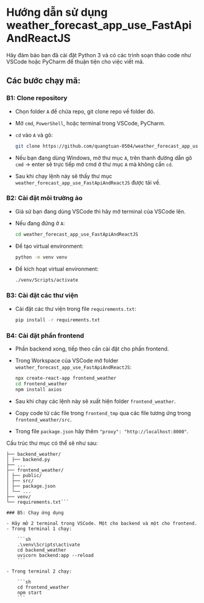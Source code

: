 # Hướng dẫn sử dụng weather_forecast_app_use_FastApiAndReactJS

Hãy đảm bảo bạn đã cài đặt Python 3 và có các trình soạn thảo code như VSCode hoặc PyCharm để thuận tiện cho việc viết mã.

## Các bước chạy mã:

### B1: Clone repository

- Chọn folder `A` để chứa repo, git clone repo về folder đó.
- Mở `cmd`, `PowerShell`, hoặc terminal trong VSCode, PyCharm.
- `cd` vào `A` và gõ:

    ```sh
    git clone https://github.com/quangtuan-0504/weather_forecast_app_use_FastApiAndReactJS.git
    ```

- Nếu bạn đang dùng Windows, mở thư mục `A`, trên thanh đường dẫn gõ `cmd` -> enter sẽ trực tiếp mở cmd ở thư mục `A` mà không cần `cd`.
- Sau khi chạy lệnh này sẽ thấy thư mục `weather_forecast_app_use_FastApiAndReactJS` được tải về.

### B2: Cài đặt môi trường ảo

- Giả sử bạn đang dùng VSCode thì hãy mở terminal của VSCode lên.
- Nếu đang đứng ở `A`:

    ```sh
    cd weather_forecast_app_use_FastApiAndReactJS
    ```

- Để tạo virtual environment:

    ```sh
    python -m venv venv
    ```

- Để kích hoạt virtual environment:

    ```sh
    ./venv/Scripts/activate
    ```

### B3: Cài đặt các thư viện

- Cài đặt các thư viện trong file `requirements.txt`:

    ```sh
    pip install -r requirements.txt
    ```

### B4: Cài đặt phần frontend

- Phần backend xong, tiếp theo cần cài đặt cho phần frontend.
- Trong Workspace của VSCode mở folder `weather_forecast_app_use_FastApiAndReactJS`:

    ```sh
    npx create-react-app frontend_weather
    cd frontend_weather
    npm install axios
    ```

- Sau khi chạy các lệnh này sẽ xuất hiện folder `frontend_weather`.
- Copy code từ các file trong `frontend_tmp` qua các file tương ứng trong `frontend_weather/src`.
- Trong file `package.json` hãy thêm `"proxy": "http://localhost:8000"`.

Cấu trúc thư mục có thể sẽ như sau:
```weather_forecast_app_use_FastApiAndReactJS/
├── backend_weather/
│ ├── backend.py
├── ...
├── frontend_weather/
│ ├── public/
│ ├── src/
│ ├── package.json
│ └── ...
├── venv/
└── requirements.txt```

### B5: Chạy ứng dụng

- Hãy mở 2 terminal trong VSCode. Một cho backend và một cho frontend.
- Trong terminal 1 chạy:

    ```sh
    .\venv\Scripts\activate
    cd backend_weather
    uvicorn backend:app --reload
    ```

- Trong terminal 2 chạy:

    ```sh
    cd frontend_weather
    npm start
    ```



















































